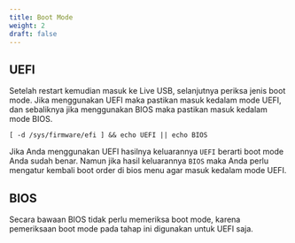 ```yaml
---
title: Boot Mode
weight: 2
draft: false
---
```


## UEFI

Setelah restart kemudian masuk ke Live USB, selanjutnya periksa jenis boot mode. Jika menggunakan UEFI maka pastikan masuk kedalam mode UEFI, dan sebaliknya jika menggunakan BIOS maka pastikan masuk kedalam mode BIOS.

```
[ -d /sys/firmware/efi ] && echo UEFI || echo BIOS
```

Jika Anda menggunakan UEFI hasilnya keluarannya `UEFI` berarti boot mode Anda sudah benar. Namun jika hasil keluarannya `BIOS` maka Anda perlu mengatur kembali boot order di bios menu agar masuk kedalam mode UEFI.

## BIOS

Secara bawaan BIOS tidak perlu memeriksa boot mode, karena pemeriksaan boot mode pada tahap ini digunakan untuk UEFI saja.
